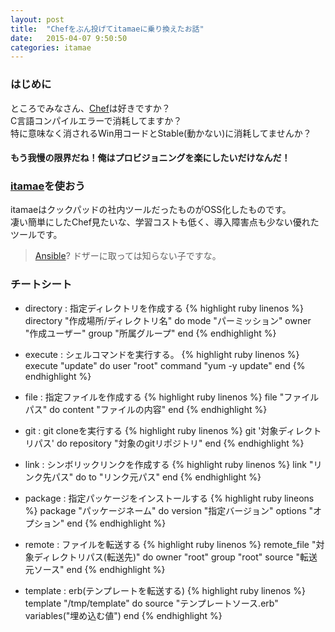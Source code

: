 ```yaml
---
layout: post
title:  "Chefをぶん投げてitamaeに乗り換えたお話"
date:   2015-04-07 9:50:50
categories: itamae
---
```

### はじめに
ところでみなさん、[Chef](https://www.chef.io/)は好きですか？  
C言語コンパイルエラーで消耗してますか？  
特に意味なく消されるWin用コードとStable(動かない)に消耗してませんか？

#### もう我慢の限界だね！俺はプロビジョニングを楽にしたいだけなんだ！

### [itamae](https://github.com/itamae-kitchen/itamae)を使おう
itamaeはクックパッドの社内ツールだったものがOSS化したものです。  
凄い簡単にしたChef見たいな、学習コストも低く、導入障害点も少ない優れたツールです。

> [Ansible](http://www.ansible.com/)? ドザーに取っては知らない子ですな。

### チートシート
- directory
: 指定ディレクトリを作成する
{% highlight ruby linenos %}
directory "作成場所/ディレクトリ名" do
  mode "パーミッション"
  owner "作成ユーザー"
  group "所属グループ"
end
{% endhighlight %}

- execute
: シェルコマンドを実行する。
{% highlight ruby linenos %}
execute "update" do
  user "root"
  command "yum -y update"
end
{% endhighlight %}

- file
: 指定ファイルを作成する
{% highlight ruby linenos %}
file "ファイルパス" do
  content "ファイルの内容"
end
{% endhighlight %}

- git
: git cloneを実行する
{% highlight ruby linenos %}
git '対象ディレクトリパス' do
  repository "対象のgitリポジトリ"
end
{% endhighlight %}

- link
: シンボリックリンクを作成する
{% highlight ruby linenos %}
link "リンク先パス" do
  to "リンク元パス"
end
{% endhighlight %}

- package
: 指定パッケージをインストールする
{% highlight ruby lineons %}
package "パッケージネーム" do
  version "指定バージョン"
  options "オプション"
end
{% endhighlight %}

- remote
: ファイルを転送する
{% highlight ruby linenos %}
remote_file "対象ディレクトリパス(転送先)" do
  owner "root"
  group "root"
  source "転送元ソース"
end
{% endhighlight %}

- template
: erb(テンプレートを転送する)
{% highlight ruby linenos %}
template "/tmp/template" do
  source "テンプレートソース.erb"
  variables("埋め込む値")
end
{% endhighlight %}
